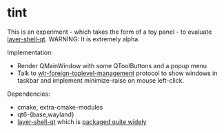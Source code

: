 # tint

This is an experiment - which takes the form of a toy panel - to evaluate
[layer-shell-qt]. WARNING: It is extremely alpha.

Implementation:
- Render QMainWindow with some QToolButtons and a popup menu
- Talk to [wlr-foreign-toplevel-management] protocol to show windows in taskbar
  and implement minimize-raise on mouse left-click.

Dependencies:
- cmake, extra-cmake-modules
- qt6-{base,wayland}
- [layer-shell-qt] which is [packaged quite widely]

[layer-shell-qt]: https://invent.kde.org/plasma/layer-shell-qt
[packaged quite widely]: https://repology.org/project/layer-shell-qt/versions
[wlr-foreign-toplevel-management]: https://gitlab.freedesktop.org/wlroots/wlr-protocols/-/blob/master/unstable/wlr-foreign-toplevel-management-unstable-v1.xml
